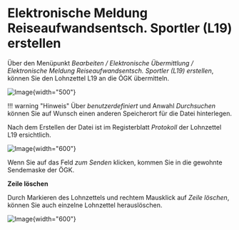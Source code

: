 # Elektronische Meldung Reiseaufwandsentsch. Sportler (L19) erstellen

Über den Menüpunkt *Bearbeiten / Elektronische Übermittlung / Elektronische Meldung Reiseaufwandsentsch. Sportler (L19) erstellen*, können Sie den Lohnzettel L19 an die ÖGK übermitteln.

![Image](<img/image191.png>){width="500"}

!!! warning "Hinweis"
    Über *benutzerdefiniert* und Anwahl *Durchsuchen* können Sie auf Wunsch einen anderen Speicherort für die Datei hinterlegen.

Nach dem Erstellen der Datei ist im Registerblatt *Protokoll* der Lohnzettel L19 ersichtlich.

![Image](<img/image192.png>){width="600"}

Wenn Sie auf das Feld *zum Senden* klicken, kommen Sie in die gewohnte Sendemaske der ÖGK.

**Zeile löschen**

Durch Markieren des Lohnzettels und rechtem Mausklick auf *Zeile löschen*, können Sie auch einzelne Lohnzettel herauslöschen.

![Image](<img/image193.png>){width="600"}